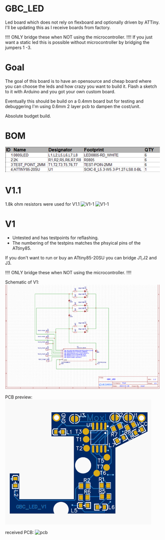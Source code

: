 # GBC_LED
Led board which does not rely on flexboard and optionally driven by ATTiny.
I'll be updating this as I receive boards from factory.

!!!! ONLY bridge these when NOT using the microcontroller. !!!!
If you just want a static led this is possible without microcontroller by bridging the jumpers 1 -3.


# Goal
The goal of this board is to have an opensource and cheap board 
where you can choose the leds and how crazy you want to build it.
Flash a sketch to it with Arduino and you got your own custom board.

Eventually this should be build on a 0.4mm board but for testing and
debuggering I'm using 0.6mm 2 layer pcb to dampen the cost/unit.

Absolute budget build.
# BOM

![BOM image](https://github.com/moxl-420/GBC_LED/blob/main/V1_BOM.PNG)

# V1.1

1.8k ohm resistors were used for V1.1
![V1-1](https://imgur.com/RDwTxyQ.jpg)
![V1-1](https://i.imgur.com/FbSPFik.jpg)

# V1

- Untested and has testpoints for reflashing.
- The numbering of the testpins matches the phsyical pins of the ATtiny85.

If you don't want to run or buy an ATtiny85-20SU you can bridge J1,J2 and J3.

!!!! ONLY bridge these when NOT using the microcontroller. !!!!

Schematic of V1:
![Schematic](https://github.com/moxl-420/GBC_LED/blob/main/V1_2.PNG)

PCB preview:
![pcb](https://github.com/moxl-420/GBC_LED/blob/main/v1_preview.PNG)

received PCB:
![pcb](https://i.imgur.com/xtOw7gH.jpg)
